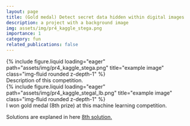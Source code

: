 ```yaml
---
layout: page
title: (Gold medal) Detect secret data hidden within digital images
description: a project with a background image
img: assets/img/pr4_kaggle_stega.png
importance: 1
category: fun
related_publications: false
---
```




<div class="row">
    <div class="col-sm mt-3 mt-md-0">
        {% include figure.liquid loading="eager" path="assets/img/pr4_kaggle_stega.png" title="example image" class="img-fluid rounded z-depth-1" %}
    </div>
</div>
<div class="caption">
    Description of this competition.
</div>

<div class="row">
    <div class="col-sm mt-3 mt-md-0">
        {% include figure.liquid loading="eager" path="assets/img/pr4_kaggle_stegal_lb.png" title="example image" class="img-fluid rounded z-depth-1" %}
    </div>
</div>
<div class="caption">
    I won gold medal (8th prize) at this machine learning competition.
</div>

Solutions are explaned in here <a href='https://www.kaggle.com/competitions/alaska2-image-steganalysis/discussion/168519'>8th solution.</a>

